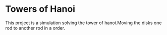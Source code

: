 # Towers of Hanoi
This project is a simulation solving the tower of hanoi.Moving the disks one rod to another rod in a order.
